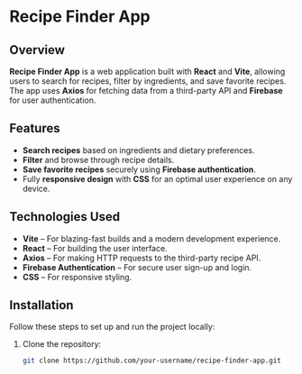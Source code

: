 # Recipe Finder App

## Overview

**Recipe Finder App** is a web application built with **React** and **Vite**, allowing users to search for recipes, filter by ingredients, and save favorite recipes. The app uses **Axios** for fetching data from a third-party API and **Firebase** for user authentication.

## Features

- **Search recipes** based on ingredients and dietary preferences.
- **Filter** and browse through recipe details.
- **Save favorite recipes** securely using **Firebase authentication**.
- Fully **responsive design** with **CSS** for an optimal user experience on any device.

## Technologies Used

- **Vite** – For blazing-fast builds and a modern development experience.
- **React** – For building the user interface.
- **Axios** – For making HTTP requests to the third-party recipe API.
- **Firebase Authentication** – For secure user sign-up and login.
- **CSS** – For responsive styling.

## Installation

Follow these steps to set up and run the project locally:

1. Clone the repository:
   ```bash
   git clone https://github.com/your-username/recipe-finder-app.git

